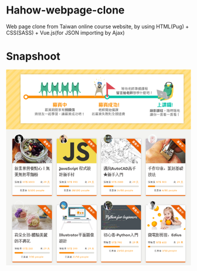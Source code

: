 # Hahow-webpage-clone

Web page clone from Taiwan online course website, by using HTML(Pug) + CSS(SASS) + Vue.js(for JSON importing by Ajax)


# Snapshoot
![Hahow](https://github.com/Saint1225/Hahow-webpage-clone/blob/master/Hahow-webpage-clone.png)

